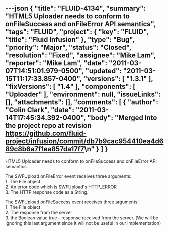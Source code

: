 ---json
{
  "title": "FLUID-4134",
  "summary": "HTML5 Uploader needs to conform to onFileSuccess and onFileError API semantics",
  "tags": "FLUID",
  "project": {
    "key": "FLUID",
    "title": "Fluid Infusion"
  },
  "type": "Bug",
  "priority": "Major",
  "status": "Closed",
  "resolution": "Fixed",
  "assignee": "Mike Lam",
  "reporter": "Mike Lam",
  "date": "2011-03-07T14:51:01.979-0500",
  "updated": "2011-03-15T11:17:33.857-0400",
  "versions": [
    "1.3.1"
  ],
  "fixVersions": [
    "1.4"
  ],
  "components": [
    "Uploader"
  ],
  "environment": null,
  "issueLinks": [],
  "attachments": [],
  "comments": [
    {
      "author": "Colin Clark",
      "date": "2011-03-14T17:45:34.392-0400",
      "body": "Merged into the project repo at revision <https://github.com/fluid-project/infusion/commit/db7b9cac954410ea4d689c8b6a7f1ea857da17f7>\n"
    }
  ]
}
---
HTML5 Uploader needs to conform to onFileSuccess and onFileError API semantics.  &#x20;

The SWFUpload onFileError event receives three arguments:\
1\. The File object\
2\. An error code which is SWFUpload's HTTP\_ERROR\
3\. The HTTP response code as a String. &#x20;

The SWFUpload onFileSuccess event receives three arguments:\
1\. The File object\
2\. The response from the server\
3\. the Boolean value true - response received from the server. (We will be ignoring this last argument since it will not be useful in our implementation)

        